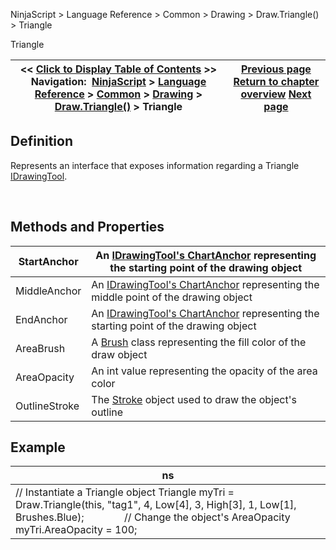 ﻿


NinjaScript \> Language Reference \> Common \> Drawing \> Draw.Triangle() \> Triangle






















Triangle







| \<\< [Click to Display Table of Contents](triangle.md) \>\> **Navigation:**     [NinjaScript](ninjascript-1.md) \> [Language Reference](language_reference_wip-1.md) \> [Common](common-1.md) \> [Drawing](drawing-1.md) \> [Draw.Triangle()](draw_triangle-1.md) \> Triangle | [Previous page](draw_triangle-1.md) [Return to chapter overview](draw_triangle-1.md) [Next page](draw_triangledown-1.md) |
| --- | --- |











## Definition


Represents an interface that exposes information regarding a Triangle [IDrawingTool](idrawingtool-1.md).


 


## Methods and Properties




| StartAnchor | An [IDrawingTool's ChartAnchor](idrawingtool-1.htm#chartanchor) representing the starting point of the drawing object |
| --- | --- |
| MiddleAnchor | An [IDrawingTool's ChartAnchor](idrawingtool-1.htm#chartanchor) representing the middle point of the drawing object |
| EndAnchor | An [IDrawingTool's ChartAnchor](idrawingtool-1.htm#chartanchor) representing the starting point of the drawing object |
| AreaBrush | A [Brush](http://msdn.microsoft.com/en-us/library/system.windows.media.brush(v=vs.110).aspx) class representing the fill color of the draw object |
| AreaOpacity | An int value representing the opacity of the area color |
| OutlineStroke | The [Stroke](stroke_class-1.md) object used to draw the object's outline |



## 


## 


## 


## Example




| ns |
| --- |
| // Instantiate a Triangle object Triangle myTri \= Draw.Triangle(this, "tag1", 4, Low\[4], 3, High\[3], 1, Low\[1], Brushes.Blue);               // Change the object's AreaOpacity myTri.AreaOpacity \= 100; |









